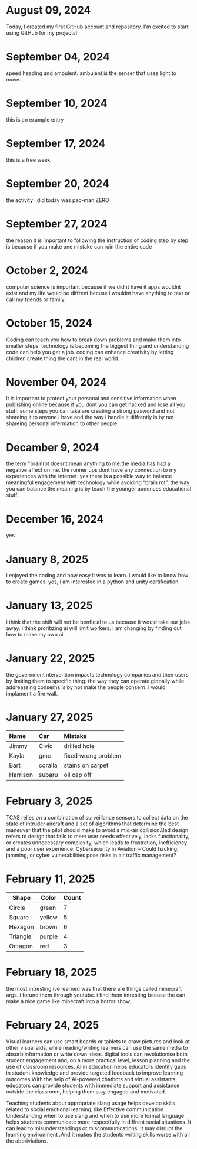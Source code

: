 # August 09, 2024
Today, I created my first GitHub account and repository. I'm excited to start using GitHub for my projects!

# September 04, 2024
speed heading and ambulent.
ambulent is the senser that uses light to move.

# September 10, 2024
this is an example entry

# September 17, 2024
this is a free week

# September 20, 2024
the activity i did today was pac-man ZERO

# September 27, 2024
the reason it is important to following the instruction of coding step by step is because if you make one mistake can ruin the entire code

# October 2, 2024
computer science is important because if we didnt have it apps wouldnt exist and my life would be diffrent becuse i wouldnt have anything to text or call my friends or family.

# October 15, 2024
Coding can teach you how to break down problems and make them into smaller steps. technology is becoming the biggest thing and understanding code can help you get a job. coding can enhance creativity by letting children create thing the cant in the real world. 

# November 04, 2024
it is important to protect your personal and sensitive information when publishing online because if you dont you can get hacked and lose all you stuff. some steps you can take are creating a strong pasword and not shareing it to anyone.i have and the way i handle it diffrently is by not shareing personal infermation to other people.

# Decamber 9, 2024
the term "brainrot doesnt mean anything to me.the media has had a negative affect on me. the runner ups dont have any connection to my experiences with the internet. yes there is a possible way to balance meaningful engagement with technology while avoiding “brain rot”. the way you can balance the meaning is by teach the younger audences educational stuff. 

# December 16, 2024
yes

# January 8, 2025
i enjoyed the coding and how easy it was to learn. i would like to know how to create games. yes, i am interested in a python and unity certification. 

# January 13, 2025
i think that the shift will not be benficial to us because it would take our jobs away. i think proritizing ai will limit workers. i am changing by finding out how to make my own ai.

# January 22, 2025
the government ntervention impacts technology companies and their users by limiting them to specific thing. the way they can operate globally while addreassing conserns is by not make the people consern. i would implament a fire wall.

# January 27, 2025
| Name     | Car | Mistake |
| :------- | :-- | :------ |
| Jimmy    |Civic| drilled hole|
| Kayla    |gmc  |fixed wrong problem|
| Bart     |coralla|stains on carpet|
| Harrison |subaru|oil cap off|

# February 3, 2025
TCAS relies on a combination of surveillance sensors to collect data on the state of intruder aircraft and a set of algorithms that determine the best maneuver that the pilot should make to avoid a mid-air collision.Bad design refers to design that fails to meet user needs effectively, lacks functionality, or creates unnecessary complexity, which leads to frustration, inefficiency and a poor user experience. Cybersecurity in Aviation – Could hacking, jamming, or cyber vulnerabilities pose risks in air traffic management?

# February 11, 2025
| Shape    | Color | Count |
| -------- | ----- | ----- |
| Circle   | green |  7    |
| Square   | yellow|  5    |
| Hexagon  | brown | 6     |
| Triangle |purple | 4     |
| Octagon  | red   | 3     |

# February 18, 2025
the most intresting ive learned was that there are things called minecraft args. i forund them through youtube. i find them intresting becuse the can make a nice game like minecraft into a horror show.

# February 24, 2025
Visual learners can use smart boards or tablets to draw pictures and look at other visual aids, while reading/writing learners can use the same media to absorb information or write down ideas. digital tools can revolutionise both student engagement and, on a more practical level, lesson planning and the use of classroom resources.  AI in education helps educators identify gaps in student knowledge and provide targeted feedback to improve learning outcomes.With the help of AI-powered chatbots and virtual assistants, educators can provide students with immediate support and assistance outside the classroom, helping them stay engaged and motivated.

Teaching students about appropriate slang usage helps develop skills related to social emotional learning, like Effective communication Understanding when to use slang and when to use more formal language helps students communicate more respectfully in diffrent social situations. It can lead to misunderstandings or miscommunications. It may disrupt the learning environment .And it makes the students writing skills worse with all the abbriviations.
